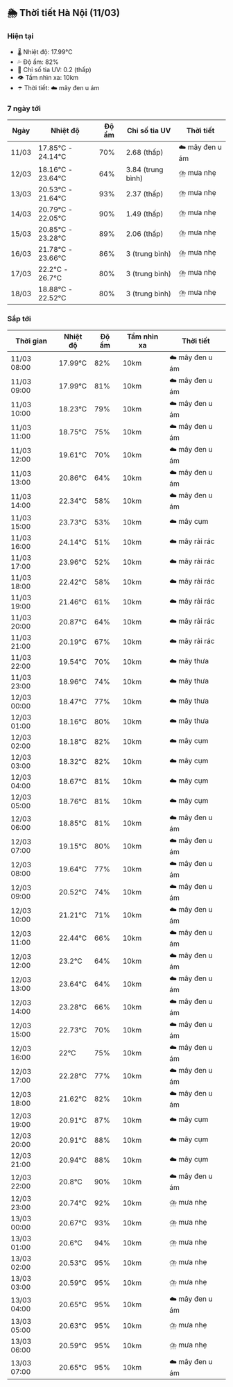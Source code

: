## 🌦️ Thời tiết Hà Nội (11/03)

### Hiện tại

- 🌡️ Nhiệt độ: 17.99℃
- 💦 Độ ẩm: 82%
- 🌟 Chỉ số tia UV: 0.2 (thấp)
- 👁️ Tầm nhìn xa: 10km
- ☂️ Thời tiết: ☁️ mây đen u ám

### 7 ngày tới

| Ngày | Nhiệt độ | Độ ẩm | Chỉ số tia UV | Thời tiết |
| --- | --- | --- | --- | --- |
| 11/03 | 17.85℃ - 24.14℃ | 70% | 2.68 (thấp) | ☁️ mây đen u ám |
| 12/03 | 18.16℃ - 23.64℃ | 64% | 3.84 (trung bình) | ⛈️ mưa nhẹ |
| 13/03 | 20.53℃ - 21.64℃ | 93% | 2.37 (thấp) | ⛈️ mưa nhẹ |
| 14/03 | 20.79℃ - 22.05℃ | 90% | 1.49 (thấp) | ⛈️ mưa nhẹ |
| 15/03 | 20.85℃ - 23.28℃ | 89% | 2.06 (thấp) | ⛈️ mưa nhẹ |
| 16/03 | 21.78℃ - 23.66℃ | 86% | 3 (trung bình) | ⛈️ mưa nhẹ |
| 17/03 | 22.2℃ - 26.7℃ | 80% | 3 (trung bình) | ⛈️ mưa nhẹ |
| 18/03 | 18.88℃ - 22.52℃ | 80% | 3 (trung bình) | ⛈️ mưa nhẹ |

### Sắp tới

| Thời gian | Nhiệt độ | Độ ẩm | Tầm nhìn xa | Thời tiết |
| --- | --- | --- | --- | --- |
| 11/03 08:00 | 17.99℃ | 82% | 10km | ☁️ mây đen u ám |
| 11/03 09:00 | 17.99℃ | 81% | 10km | ☁️ mây đen u ám |
| 11/03 10:00 | 18.23℃ | 79% | 10km | ☁️ mây đen u ám |
| 11/03 11:00 | 18.75℃ | 75% | 10km | ☁️ mây đen u ám |
| 11/03 12:00 | 19.61℃ | 70% | 10km | ☁️ mây đen u ám |
| 11/03 13:00 | 20.86℃ | 64% | 10km | ☁️ mây đen u ám |
| 11/03 14:00 | 22.34℃ | 58% | 10km | ☁️ mây đen u ám |
| 11/03 15:00 | 23.73℃ | 53% | 10km | ☁️ mây cụm |
| 11/03 16:00 | 24.14℃ | 51% | 10km | ☁️ mây rải rác |
| 11/03 17:00 | 23.96℃ | 52% | 10km | ☁️ mây rải rác |
| 11/03 18:00 | 22.42℃ | 58% | 10km | ☁️ mây rải rác |
| 11/03 19:00 | 21.46℃ | 61% | 10km | ☁️ mây rải rác |
| 11/03 20:00 | 20.87℃ | 64% | 10km | ☁️ mây rải rác |
| 11/03 21:00 | 20.19℃ | 67% | 10km | ☁️ mây rải rác |
| 11/03 22:00 | 19.54℃ | 70% | 10km | ☁️ mây thưa |
| 11/03 23:00 | 18.96℃ | 74% | 10km | ☁️ mây thưa |
| 12/03 00:00 | 18.47℃ | 77% | 10km | ☁️ mây thưa |
| 12/03 01:00 | 18.16℃ | 80% | 10km | ☁️ mây thưa |
| 12/03 02:00 | 18.18℃ | 82% | 10km | ☁️ mây cụm |
| 12/03 03:00 | 18.32℃ | 82% | 10km | ☁️ mây cụm |
| 12/03 04:00 | 18.67℃ | 81% | 10km | ☁️ mây cụm |
| 12/03 05:00 | 18.76℃ | 81% | 10km | ☁️ mây cụm |
| 12/03 06:00 | 18.85℃ | 81% | 10km | ☁️ mây đen u ám |
| 12/03 07:00 | 19.15℃ | 80% | 10km | ☁️ mây đen u ám |
| 12/03 08:00 | 19.64℃ | 77% | 10km | ☁️ mây đen u ám |
| 12/03 09:00 | 20.52℃ | 74% | 10km | ☁️ mây đen u ám |
| 12/03 10:00 | 21.21℃ | 71% | 10km | ☁️ mây đen u ám |
| 12/03 11:00 | 22.44℃ | 66% | 10km | ☁️ mây đen u ám |
| 12/03 12:00 | 23.2℃ | 64% | 10km | ☁️ mây đen u ám |
| 12/03 13:00 | 23.64℃ | 64% | 10km | ☁️ mây đen u ám |
| 12/03 14:00 | 23.28℃ | 66% | 10km | ☁️ mây đen u ám |
| 12/03 15:00 | 22.73℃ | 70% | 10km | ☁️ mây đen u ám |
| 12/03 16:00 | 22℃ | 75% | 10km | ☁️ mây đen u ám |
| 12/03 17:00 | 22.28℃ | 77% | 10km | ☁️ mây đen u ám |
| 12/03 18:00 | 21.62℃ | 82% | 10km | ☁️ mây đen u ám |
| 12/03 19:00 | 20.91℃ | 87% | 10km | ☁️ mây cụm |
| 12/03 20:00 | 20.91℃ | 88% | 10km | ☁️ mây cụm |
| 12/03 21:00 | 20.94℃ | 88% | 10km | ☁️ mây cụm |
| 12/03 22:00 | 20.8℃ | 90% | 10km | ☁️ mây đen u ám |
| 12/03 23:00 | 20.74℃ | 92% | 10km | ⛈️ mưa nhẹ |
| 13/03 00:00 | 20.67℃ | 93% | 10km | ⛈️ mưa nhẹ |
| 13/03 01:00 | 20.6℃ | 94% | 10km | ⛈️ mưa nhẹ |
| 13/03 02:00 | 20.53℃ | 95% | 10km | ⛈️ mưa nhẹ |
| 13/03 03:00 | 20.59℃ | 95% | 10km | ⛈️ mưa nhẹ |
| 13/03 04:00 | 20.65℃ | 95% | 10km | ☁️ mây đen u ám |
| 13/03 05:00 | 20.63℃ | 95% | 10km | ⛈️ mưa nhẹ |
| 13/03 06:00 | 20.59℃ | 95% | 10km | ⛈️ mưa nhẹ |
| 13/03 07:00 | 20.65℃ | 95% | 10km | ☁️ mây đen u ám |
